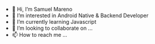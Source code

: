 - 👋 Hi, I’m Samuel Mareno
- 👀 I’m interested in Android Native & Backend Developer
- 🌱 I’m currently learning Javascript
- 💞️ I’m looking to collaborate on ...
- 📫 How to reach me ...

<!---
mareno777/mareno777 is a ✨ special ✨ repository because its `README.md` (this file) appears on your GitHub profile.
You can click the Preview link to take a look at your changes.
--->
